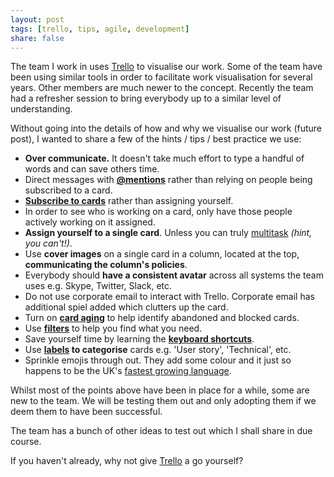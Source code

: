 ```yaml
---
layout: post
tags: [trello, tips, agile, development]
share: false
---
```


The team I work in uses [Trello](https://trello.com) to visualise our work.
Some of the team have been using similar tools in order to facilitate work visualisation for several years. Other members are much newer to the concept. Recently the team had a refresher session to bring everybody up to a similar level of understanding.

Without going into the details of how and why we visualise our work (future post), I wanted to share a few of the hints / tips / best practice we use:

* **Over communicate.** It doesn't take much effort to type a handful of words and can save others time.
* Direct messages with **[@mentions](http://help.trello.com/article/765-commenting-on-cards)** rather than relying on people being subscribed to a card.
* **[Subscribe to cards](http://help.trello.com/article/799-subscribing-to-cards-lists-and-boards)** rather than assigning yourself.
* In order to see who is working on a card, only have those people actively working on it assigned.
* **Assign yourself to a single card**. Unless you can truly [multitask](https://en.wikipedia.org/wiki/Human_multitasking#Popular_commentary_on_practical_multitasking) *(hint, you can't!)*.
* Use **cover images** on a single card in a column, located at the top, **communicating the column's policies**.
* Everybody should **have a consistent avatar** across all systems the team uses e.g. Skype, Twitter, Slack, etc.
* Do not use corporate email to interact with Trello. Corporate email has additional spiel added which clutters up the card.
* Turn on **[card aging](http://help.trello.com/article/820-card-aging)** to help identify abandoned and blocked cards.
* Use **[filters](http://help.trello.com/article/787-filtering-cards-on-a-board)** to help you find what you need.
* Save yourself time by learning the **[keyboard shortcuts](https://trello.com/shortcuts)**.
* Use **[labels](http://help.trello.com/article/797-adding-labels-to-cards) to categorise** cards e.g. 'User story', 'Technical', etc.
* Sprinkle emojis through out. They add some colour and it just so happens to be the UK's [fastest growing language](http://www.bbc.co.uk/newsbeat/article/32793732/uks-fastest-growing-language-is-emoji).

Whilst most of the points above have been in place for a while, some are new to the team. We will be testing them out and only adopting them if we deem them to have been successful.

The team has a bunch of other ideas to test out which I shall share in due course.

If you haven't already, why not give [Trello](https://trello.com/st3v3nhunt/recommend) a go yourself?